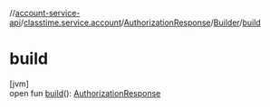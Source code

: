 //[account-service-api](../../../../index.md)/[classtime.service.account](../../index.md)/[AuthorizationResponse](../index.md)/[Builder](index.md)/[build](build.md)

# build

[jvm]\
open fun [build](build.md)(): [AuthorizationResponse](../index.md)

